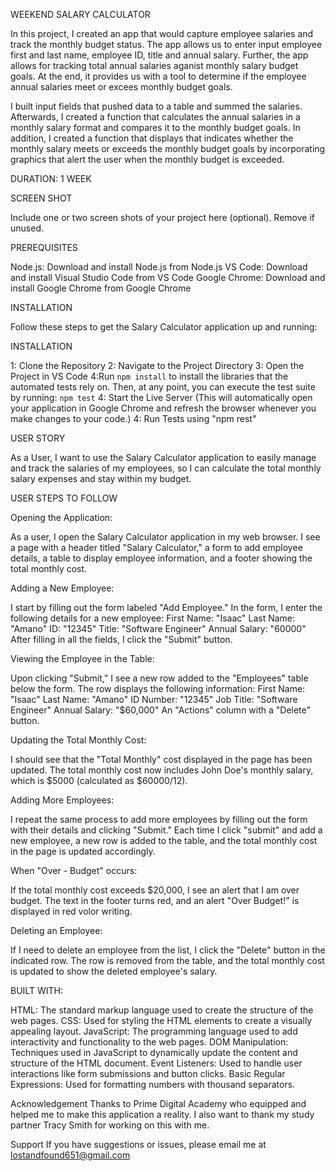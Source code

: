 WEEKEND SALARY CALCULATOR 

In this project, I created an app that would capture employee salaries and track the monthly budget status. The app allows us to enter input employee first and last name, employee ID, title and annual salary. Further, the app allows for tracking total annual salaries aganist monthly salary budget goals. At the end, it provides us with a tool to determine if the employee annual salaries meet or excees monthly budget goals.

I built input fields that pushed data to a table and summed the salaries. Afterwards, I created a function that calculates the annual salaries in a monthly salary format and compares it to the monthly budget goals.
In addition, I created a function that displays that indicates whether the monthly salary meets or exceeds the monthly budget goals by incorporating graphics that alert the user when the monthly budget is exceeded. 

DURATION: 1 WEEK

SCREEN SHOT

Include one or two screen shots of your project here (optional). Remove if unused.


PREREQUISITES

Node.js: Download and install Node.js from Node.js
VS Code: Download and install Visual Studio Code from VS Code
Google Chrome: Download and install Google Chrome from Google Chrome

INSTALLATION


Follow these steps to get the Salary Calculator application up and running:

INSTALLATION 

1: Clone the Repository
2: Navigate to the Project Directory
3: Open the Project in VS Code
4:Run `npm install` to install the libraries that the automated tests rely on. Then, at any point, you can execute the test suite by running: `npm test`
4: Start the Live Server (This will automatically open your application in Google Chrome and refresh the browser whenever you make changes to your code.)
4: Run Tests using "npm rest"


USER STORY

As a User, I want to use the Salary Calculator application to easily manage and track the salaries of my employees, so I can calculate the total monthly salary expenses and stay within my budget.

USER STEPS TO FOLLOW

Opening the Application:

As a user, I open the Salary Calculator application in my web browser.
I see a page with a header titled "Salary Calculator," a form to add employee details, a table to display employee information, and a footer showing the total monthly cost.

Adding a New Employee:

I start by filling out the form labeled "Add Employee."
In the form, I enter the following details for a new employee:
First Name: "Isaac"
Last Name: "Amano"
ID: "12345"
Title: "Software Engineer"
Annual Salary: "60000"
After filling in all the fields, I click the "Submit" button.

Viewing the Employee in the Table:

Upon clicking "Submit," I see a new row added to the "Employees" table below the form.
The row displays the following information:
First Name: "Isaac"
Last Name: "Amano"
ID Number: "12345"
Job Title: "Software Engineer"
Annual Salary: "$60,000"
An "Actions" column with a "Delete" button.

Updating the Total Monthly Cost:

I should see that the "Total Monthly" cost displayed in the page has been updated.
The total monthly cost now includes John Doe's monthly salary, which is $5000 (calculated as $60000/12).

Adding More Employees:

I repeat the same process to add more employees by filling out the form with their details and clicking "Submit."
Each time I click "submit" and add a new employee, a new row is added to the table, and the total monthly cost in the page is updated accordingly.

When "Over - Budget" occurs:

If the total monthly cost exceeds $20,000, I see an alert that I am over budget.
The text in the footer turns red, and an alert "Over Budget!" is displayed in red volor writing. 

Deleting an Employee:

If I need to delete an employee from the list, I click the "Delete" button in the indicated row.
The row is removed from the table, and the total monthly cost is updated to show the deleted employee's salary.

BUILT WITH:

HTML: The standard markup language used to create the structure of the web pages.
CSS: Used for styling the HTML elements to create a visually appealing layout.
JavaScript: The programming language used to add interactivity and functionality to the web pages.
DOM Manipulation: Techniques used in JavaScript to dynamically update the content and structure of the HTML document.
Event Listeners: Used to handle user interactions like form submissions and button clicks.
Basic Regular Expressions: Used for formatting numbers with thousand separators.

Acknowledgement
Thanks to Prime Digital Academy who equipped and helped me to make this application a reality. I also want to thank my study partner Tracy Smith for working on this with me.

Support
If you have suggestions or issues, please email me at lostandfound651@gmail.com